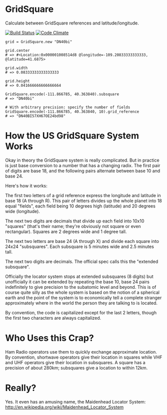 # GridSquare

Calculate between GridSquare references and latitude/longitude.

[![Build Status](https://secure.travis-ci.org/hamli/grid_square.png?branch=master)](https://travis-ci.org/hamli/grid_square)
[![Code Climate](https://codeclimate.com/github/hamli/grid_square.png)](https://codeclimate.com/github/hamli/grid_square)

```
grid = GridSquare.new "DN40bi"

grid.center
# => #<Location:0x000001008514d8 @longitude=-109.20833333333333, @latitude=41.6875>

grid.width
# => 0.08333333333333333

grid.height
# => 0.041666666666666664

GridSquare.encode(-111.866785, 40.363840).subsquare
# => "DN40bi"

# With arbitrary precision: specify the number of fields
GridSquare.encode(-111.866785, 40.363840, 10).grid_reference
# => "DN40BI57XH67OE24bd98"
```


# How the US GridSquare System Works

Okay in theory the GridSquare system is really complicated. But in
practice is just base conversion to a number that has a changing
radix. The first pair of digits are base 18, and the following pairs
alternate between base 10 and base 24.

Here's how it works:

The first two letters of a grid reference express the longitude and
latitude in base 18 (A through R). This pair of letters divides up the
whole planet into 18 equal "fields", each field being 10 degrees high
(latitude) and 20 degrees wide (longitude).

The next two digits are decimals that divide up each field into 10x10
"squares" (that's their name; they're obviously not square or even
rectangular). Squares are 2 degrees wide and 1 degree tall.

The next two letters are base 24 (A through X) and divide each square
into 24x24 "subsquares". Each subsquare is 5 minutes wide and 2.5
minutes tall.

The next two digits are decimals. The official spec calls this the
"extended subsquare".

Officially the locator system stops at extended subsquares (8 digits)
but unofficially it can be extended by repeating the base 10, base 24
pairs indefinitely to give precision to the subatomic level and
beyond. This is of course quite silly as the whole system is based on
the notion of a spherical earth and the point of the system is to
economically tell a complete stranger approximately where in the world
the person they are talking to is located.

By convention, the code is capitalized except for the last 2 letters,
though the first two characters are always capitalized.


# Who Uses this Crap?

Ham Radio operators use them to quickly exchange approximate location.
By convention, shortwave operators give their location in squares
while VHF and UHF operators give their location in subsquares. A
square has a precision of about 280km; subsquares give a location to
within 12km.


# Really?

Yes. It even has an amusing name, the Maidenhead Locator System:
http://en.wikipedia.org/wiki/Maidenhead_Locator_System
